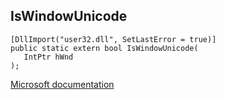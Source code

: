 ## IsWindowUnicode

```
[DllImport("user32.dll", SetLastError = true)]
public static extern bool IsWindowUnicode(
   IntPtr hWnd
);
```

[Microsoft documentation](https://docs.microsoft.com/en-us/windows/win32/api/winuser/nf-winuser-iswindowunicode)
